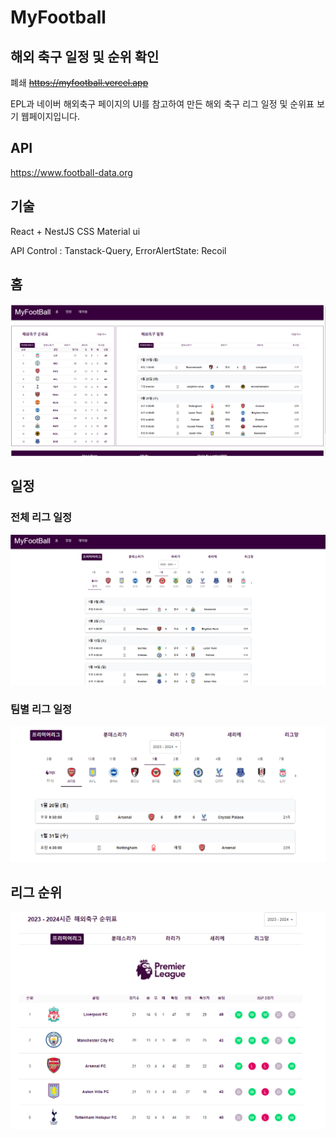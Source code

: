 # MyFootball

## 해외 축구 일정 및 순위 확인

폐쇄 ~~https://myfootball.vercel.app~~

EPL과 네이버 해외축구 페이지의 UI를 참고하여 만든 해외 축구 리그 일정 및 순위표 보기 웹페이지입니다.

## API

https://www.football-data.org

## 기술

React + NestJS
CSS Material ui

API Control : Tanstack-Query,
ErrorAlertState: Recoil

## 홈

![Alt text](image.png)

## 일정

### 전체 리그 일정

![Alt text](image-1.png)

### 팀별 리그 일정

![Alt text](image-2.png)

## 리그 순위

![Alt text](image-3.png)
